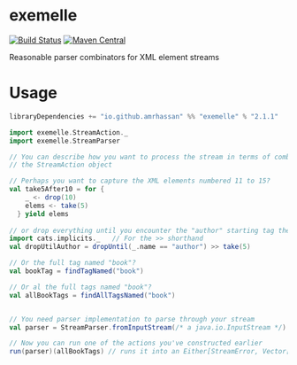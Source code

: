 # exemelle #
[![Build Status](https://travis-ci.org/amrhassan/scala-exemelle.svg?branch=master)](https://travis-ci.org/amrhassan/scala-exemelle)
[![Maven Central](https://maven-badges.herokuapp.com/maven-central/io.github.amrhassan/exemelle_2.12/badge.svg)](https://maven-badges.herokuapp.com/maven-central/io.github.amrhassan/exemelle_2.12)


Reasonable parser combinators for XML element streams

# Usage #
```sbt
libraryDependencies += "io.github.amrhassan" %% "exemelle" % "2.1.1"
```

```scala
import exemelle.StreamAction._
import exemelle.StreamParser

// You can describe how you want to process the stream in terms of combinators found in
// the StreamAction object

// Perhaps you want to capture the XML elements numbered 11 to 15?
val take5After10 = for {
    _ <- drop(10)
    elems <- take(5)
  } yield elems
  
// or drop everything until you encounter the "author" starting tag then take 5 elem?
import cats.implicits._   // For the >> shorthand
val dropUtilAuthor = dropUntil(_.name == "author") >> take(5)

// Or the full tag named "book"?
val bookTag = findTagNamed("book")

// Or al the full tags named "book"?
val allBookTags = findAllTagsNamed("book")


// You need parser implementation to parse through your stream
val parser = StreamParser.fromInputStream(/* a java.io.InputStream */)

// Now you can run one of the actions you've constructed earlier
run(parser)(allBookTags) // runs it into an Either[StreamError, Vector[Tag]]
```
